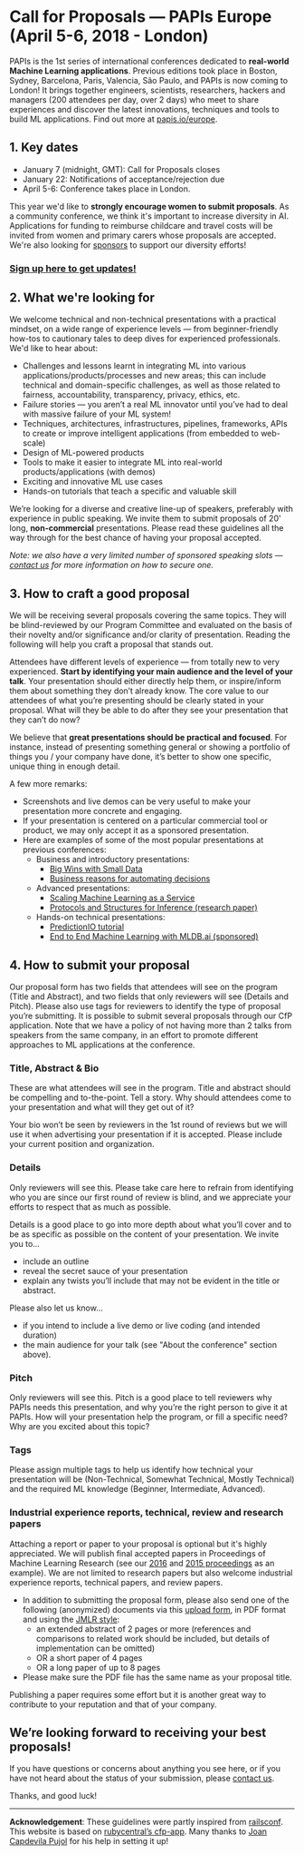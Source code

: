# Call for Proposals — PAPIs Europe (April 5-6, 2018 - London)

PAPIs is the 1st series of international conferences dedicated to **real-world Machine Learning applications**. Previous editions took place in Boston, Sydney, Barcelona, Paris, Valencia, São Paulo, and PAPIs is now coming to London! It brings together engineers, scientists, researchers, hackers and managers (200 attendees per day, over 2 days) who meet to share experiences and discover the latest innovations, techniques and tools to build ML applications. Find out more at [papis.io/europe](http://www.papis.io/europe).

## 1. Key dates

- January 7 (midnight, GMT): Call for Proposals closes
- January 22: Notifications of acceptance/rejection due
- April 5-6: Conference takes place in London.

This year we'd like to **strongly encourage women to submit proposals**. As a community conference, we think it's important to increase diversity in AI. Applications for funding to reimburse childcare and travel costs will be invited from women and primary carers whose proposals are accepted. We're also looking for [sponsors](http://papis.io/sponsoring) to support our diversity efforts!

### [Sign up here to get updates!](http://www.papis.io/#updates)

## 2. What we're looking for

We welcome technical and non-technical presentations with a practical mindset, on a wide range of experience levels — from beginner-friendly how-tos to cautionary tales to deep dives for experienced professionals. We'd like to hear about:

- Challenges and lessons learnt in integrating ML into various applications/products/processes and new areas; this can include technical and domain-specific challenges, as well as those related to fairness, accountability, transparency, privacy, ethics, etc.
- Failure stories — you aren’t a real ML innovator until you’ve had to deal with massive failure of your ML system!
- Techniques, architectures, infrastructures, pipelines, frameworks, APIs to create or improve intelligent applications (from embedded to web-scale)
- Design of ML-powered products
- Tools to make it easier to integrate ML into real-world products/applications (with demos)
- Exciting and innovative ML use cases
- Hands-on tutorials that teach a specific and valuable skill

We’re looking for a diverse and creative line-up of speakers, preferably with experience in public speaking. We invite them to submit proposals of 20' long,  **non-commercial** presentations. Please read these guidelines all the way through for the best chance of having your proposal accepted.

_Note: we also have a very limited number of sponsored speaking slots — [contact us](mailto:sponsoring@papis.io) for more information on how to secure one._

## 3. How to craft a good proposal

We will be receiving several proposals covering the same topics. They will be blind-reviewed by our Program Committee and evaluated on the basis of their novelty and/or significance and/or clarity of presentation. Reading the following will help you craft a proposal that stands out.

Attendees have different levels of experience — from totally new to very experienced. **Start by identifying your main audience and the level of your talk**. Your presentation should either directly help them, or inspire/inform them about something they don’t already know. The core value to our attendees of what you’re presenting should be clearly stated in your proposal. What will they be able to do after they see your presentation that they can’t do now?

We believe that **great presentations should be practical and focused**. For instance, instead of presenting something general or showing a portfolio of things you / your company have done, it’s better to show one specific, unique thing in enough detail.

A few more remarks:

- Screenshots and live demos can be very useful to make your presentation more concrete and engaging.
- If your presentation is centered on a particular commercial tool or product, we may only accept it as a sponsored presentation.
- Here are examples of some of the most popular presentations at previous conferences:
  - Business and introductory presentations:
    - [Big Wins with Small Data](http://lanyrd.com/2015/papis2015/sdpcdh/)
    - [Business reasons for automating decisions](https://www.youtube.com/watch?v=fKQJAu6k7pQ)
  - Advanced presentations:
    - [Scaling Machine Learning as a Service](http://proceedings.mlr.press/v67/li17a/li17a.pdf)
    - [Protocols and Structures for Inference (research paper)](http://jmlr.org/proceedings/papers/v50/montgomery15.pdf)
  - Hands-on technical presentations:
    - [PredictionIO tutorial](https://www.youtube.com/watch?v=zeGnILRIdUk&list=PLex5Agivp-gh3tYo9yCY9Dgcj3nXYol1k&index=13)
    - [End to End Machine Learning with MLDB.ai (sponsored)](https://twitter.com/mldbai/status/786230824727445504)

## 4. How to submit your proposal

Our proposal form has two fields that attendees will see on the program (Title and Abstract), and two fields that only reviewers will see (Details and Pitch). Please also use tags for reviewers to identify the type of proposal you’re submitting. It is possible to submit several proposals through our CfP application. Note that we have a policy of not having more than 2 talks from speakers from the same company, in an effort to promote different approaches to ML applications at the conference.

### Title, Abstract & Bio

These are what attendees will see in the program. Title and abstract should be compelling and to-the-point. Tell a story. Why should attendees come to your presentation and what will they get out of it?

Your bio won’t be seen by reviewers in the 1st round of reviews but we will use it when advertising your presentation if it is accepted. Please include your current position and organization.

### Details

Only reviewers will see this. Please take care here to refrain from identifying who you are since our first round of review is blind, and we appreciate your efforts to respect that as much as possible.

Details is a good place to go into more depth about what you’ll cover and to be as specific as possible on the content of your presentation. We invite you to...

- include an outline
- reveal the secret sauce of your presentation
- explain any twists you’ll include that may not be evident in the title or abstract.

Please also let us know...

- if you intend to include a live demo or live coding (and intended duration)
- the main audience for your talk (see "About the conference" section above).

### Pitch

Only reviewers will see this. Pitch is a good place to tell reviewers why PAPIs needs this presentation, and why you’re the right person to give it at PAPIs. How will your presentation help the program, or fill a specific need? Why are you excited about this topic?

### Tags

Please assign multiple tags to help us identify how technical your presentation will be (Non-Technical, Somewhat Technical, Mostly Technical) and the required ML knowledge (Beginner, Intermediate, Advanced).

### Industrial experience reports, technical, review and research papers

Attaching a report or paper to your proposal is optional but it's highly appreciated. We will publish final accepted papers in Proceedings of Machine Learning Research (see our [2016](http://proceedings.mlr.press/v67/) and [2015 proceedings](http://proceedings.mlr.press/v50/) as an example). We are not limited to research papers but also welcome industrial experience reports, technical papers, and review papers.

- In addition to submitting the proposal form, please also send one of the following (anonymized) documents via this [upload form](https://papisdotio.wufoo.com/forms/xst26ab1dgwqty/), in PDF format and using the [JMLR style](http://www.jmlr.org/format/format.html):
  - an extended abstract of 2 pages or more (references and comparisons to related work should be included, but details of implementation can be omitted)
  - OR a short paper of 4 pages
  - OR a long paper of up to 8 pages
- Please make sure the PDF file has the same name as your proposal title.

Publishing a paper requires some effort but it is another great way to contribute to your reputation and that of your company.

## We’re looking forward to receiving your best proposals!

If you have questions or concerns about anything you see here, or if you have not heard about the status of your submission, please [contact us](mailto:program-committee-europe-2018@papis.mailclark.ai).

Thanks, and good luck!

--------------------

**Acknowledgement**: These guidelines were partly inspired from [railsconf](http://railsconf.com/). This website is based on [rubycentral’s cfp-app](https://github.com/rubycentral/cfp-app). Many thanks to [Joan Capdevila Pujol](http://personals.ac.upc.edu/jc/) for his help in setting it up!
